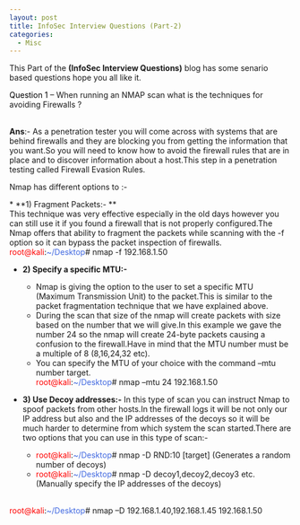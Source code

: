 ```yaml
---
layout: post
title: InfoSec Interview Questions (Part-2)
categories:
  - Misc
---
```


This Part of the **(InfoSec Interview Questions)** blog has some senario based questions hope you all like it.

<p Class="message">
  <font color="Black">Question 1</font> – When running an NMAP scan what is the techniques for avoiding Firewalls ?
</p>

<br>**Ans**:- As a penetration tester you will come across with systems that are behind firewalls and they are blocking you from getting the information that you want.So you will need to know how to avoid the firewall rules that are in place and to discover information about a host.This step in a penetration testing called Firewall Evasion Rules.
<p>Nmap has different options to :-</p>
  * **1)	Fragment Packets:- **
  <br>This technique was very effective especially in the old days however you can still use it if you found a firewall that is not properly configured.The Nmap offers that ability to fragment the packets while scanning with the -f option so it can bypass the packet inspection of firewalls.
  <br><font color="red">root@kali</font>:<font color="RoyalBlue">~/Desktop</font># nmap -f 192.168.1.50
  
  * **2)	Specify a specific MTU:-**
    * Nmap is giving the option to the user to set a specific MTU (Maximum Transmission Unit) to the packet.This is similar to the packet fragmentation technique that we have explained above.
    * During the scan that size of the nmap will create packets with size based on the number that we will give.In this example we gave the number 24 so the nmap will create 24-byte packets causing a confusion to the firewall.Have in mind that the MTU number must be a multiple of 8 (8,16,24,32 etc).  
    * You can specify the MTU of your choice with the command –mtu number target.
  <br><font color="red">root@kali</font>:<font color="RoyalBlue">~/Desktop</font># nmap –mtu 24 192.168.1.50
  
  * **3)	Use Decoy addresses:-**
  In this type of scan you can instruct Nmap to spoof packets from other hosts.In the firewall logs it will be not only our IP address but also and the IP addresses of the decoys so it will be much harder to determine from which system the scan started.There are two options that you can use in this type of scan:-
    * <font color="red">root@kali</font>:<font color="RoyalBlue">~/Desktop</font># nmap -D RND:10 [target] (Generates a random number of decoys)
    * <font color="red">root@kali</font>:<font color="RoyalBlue">~/Desktop</font># nmap -D decoy1,decoy2,decoy3 etc. (Manually specify the IP addresses of the decoys)
  
  <br><font color="red">root@kali</font>:<font color="RoyalBlue">~/Desktop</font># nmap –D 192.168.1.40,192.168.1.45 192.168.1.50
    
